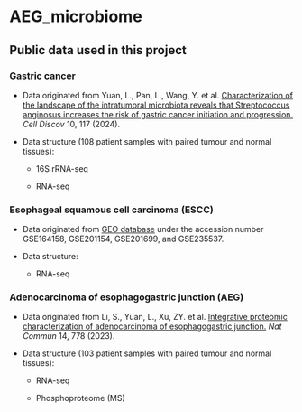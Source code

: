 # AEG_microbiome

## Public data used in this project

### Gastric cancer

- Data originated from Yuan, L., Pan, L., Wang, Y. et al. [Characterization of the landscape of the intratumoral microbiota reveals that Streptococcus anginosus increases the risk of gastric cancer initiation and progression.](https://doi.org/10.1038/s41421-024-00746-0) *Cell Discov* 10, 117 (2024).

- Data structure (108 patient samples with paired tumour and normal tissues):

  - 16S rRNA-seq

  - RNA-seq

### Esophageal squamous cell carcinoma (ESCC)

- Data originated from [GEO database](https://www.ncbi.nlm.nih.gov/geo/) under the accession number GSE164158, GSE201154, GSE201699, and GSE235537.

- Data structure:

  - RNA-seq

### Adenocarcinoma of esophagogastric junction (AEG)

- Data originated from Li, S., Yuan, L., Xu, ZY. et al. [Integrative proteomic characterization of adenocarcinoma of esophagogastric junction.](https://doi.org/10.1038/s41467-023-36462-8) *Nat Commun* 14, 778 (2023).

- Data structure (103 patient samples with paired tumour and normal tissues):

  - RNA-seq

  - Phosphoproteome (MS)
